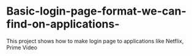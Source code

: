 # Basic-login-page-format-we-can-find-on-applications-
This project shows how to make login page to applications like Netflix, Prime Video
